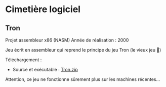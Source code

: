 # Cimetière logiciel

## Tron

Projet assembleur x86 (NASM)
Année de réalisation : 2000

Jeu écrit en assembleur qui reprend le principe du jeu Tron (le vieux jeu 🙂)

Téléchargement :

  * Source et exécutable : <a class="external text" href="https://stevefuchs.fr/projects/Tron.zip" rel="nofollow">Tron.zip</a>

Attention, ce jeu ne fonctionne sûrement plus sur les machines récentes&#8230;